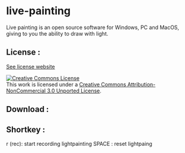 # live-painting
Live painting is an open source software for Windows, PC and MacOS, giving to you the ability to draw with light.

## License :

[See license website](https://creativecommons.org/licenses/by-nc/3.0/)

<a rel="license" href="http://creativecommons.org/licenses/by-nc/3.0/"><img alt="Creative Commons License" style="border-width:0" src="https://i.creativecommons.org/l/by-nc/3.0/88x31.png" /></a><br />This work is licensed under a <a rel="license" href="http://creativecommons.org/licenses/by-nc/3.0/">Creative Commons Attribution-NonCommercial 3.0 Unported License</a>.


## Download :

## Shortkey :
r (rec): start recording lightpainting
SPACE : reset lightpaing





